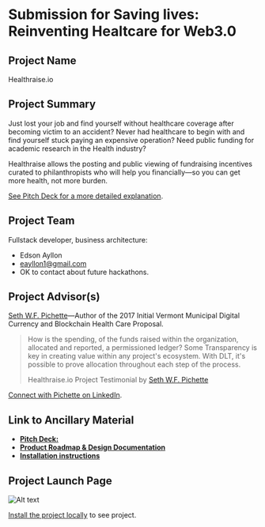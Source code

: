 # Submission for Saving lives: Reinventing Healtcare for Web3.0

## Project Name

Healthraise.io

## Project Summary

Just lost your job and find yourself without healthcare coverage after becoming victim to an accident? Never had healthcare to begin with and find yourself stuck paying an expensive operation? Need public funding for academic research in the Health industry?

Healthraise allows the posting and public viewing of fundraising incentives curated to philanthropists who will help you financially&mdash;so you can get more health, not more burden.

[See Pitch Deck for a more detailed explanation](./pitch.md).

## Project Team

Fullstack developer, business architecture:
* Edson Ayllon
* eayllon1@gmail.com
* OK to contact about future hackathons.

## Project Advisor(s)

[Seth W.F. Pichette](https://www.linkedin.com/in/seth-w-f-pichette-36b12b94/)&mdash;Author of the 2017 Initial Vermont Municipal Digital Currency and Blockchain Health Care Proposal.

> How is the spending, of the funds raised within the organization, allocated and reported, a permissioned ledger? Some Transparency is key in creating value within any project's ecosystem. With DLT, it's possible to prove allocation throughout each step of the process.
>
> Healthraise.io Project Testimonial by [Seth W.F. Pichette](https://www.linkedin.com/in/seth-w-f-pichette-36b12b94/)

[Connect with Pichette on LinkedIn](https://www.linkedin.com/in/seth-w-f-pichette-36b12b94/).

## Link to Ancillary Material

- **[Pitch Deck:](./pitch.md)**
- **[Product Roadmap & Design Documentation](./project-document.md)**
- **[Installation instructions](./README.md)**

## Project Launch Page

![Alt text](./documentation/health.gif)

[Install the project locally](./README.md) to see project.